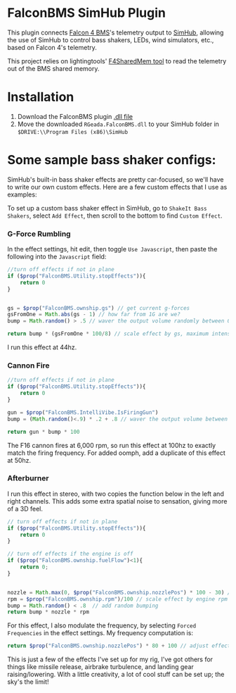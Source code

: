 # FalconBMS SimHub Plugin

This plugin connects [Falcon 4 BMS](https://www.falcon-bms.com/)'s telemetry output to [SimHub](https://www.simhubdash.com/), allowing the use of SimHub to control bass shakers, LEDs, wind simulators, etc., based on Falcon 4's telemetry. 

This project relies on lightingtools' [F4SharedMem tool](https://github.com/lightningviper/lightningstools/tree/master/src/F4SharedMem) to read the telemetry out of the BMS shared memory.

# Installation
1) Download the FalconBMS plugin [.dll file](https://github.com/RobGeada/falcon-bms-simhub-plugin/raw/refs/heads/main/builds/RGeada.FalconBMS.dll)
2) Move the downloaded `RGeada.FalconBMS.dll` to your SimHub folder in `$DRIVE:\\Program Files (x86)\SimHub`


# Some sample bass shaker configs:
SimHub's built-in bass shaker effects are pretty car-focused, so we'll have to write our own custom effects. Here are a few custom effects that I use as examples:

To set up a custom bass shaker effect in SimHub, go to `ShakeIt Bass Shakers`, select `Add Effect`, then scroll to the bottom to find `Custom Effect`.

### G-Force Rumbling
In the effect settings, hit edit, then toggle `Use Javascript`, then paste the following into the `Javascript` field:

```javascript
//turn off effects if not in plane
if ($prop("FalconBMS.Utility.stopEffects")){ 
	return 0
}


gs = $prop("FalconBMS.ownship.gs") // get current g-forces
gsFromOne = Math.abs(gs - 1) // how far from 1G are we?
bump = Math.random() > .5 // waver the output volume randomly between 0 and 100, to add sensation of bumps

return bump * (gsFromOne * 100/8) // scale effect by gs, maximum intensity at 8g
```
I run this effect at 44hz.

### Cannon Fire
```javascript
//turn off effects if not in plane
if ($prop("FalconBMS.Utility.stopEffects")){
	return 0
}

gun = $prop("FalconBMS.IntelliVibe.IsFiringGun")
bump = (Math.random()<.9) * .2 + .8 // waver the output volume between 80% and 100%, to add organic fluctions to sound

return gun * bump * 100
```
The F16 cannon fires at 6,000 rpm, so run this effect at 100hz to exactly match the firing frequency. For added oomph, add a duplicate of this effect at 50hz.

### Afterburner
I run this effect in stereo, with two copies the function below in the left and right channels. This adds some extra spatial noise to sensation, giving more of a 3D feel.

```javascript
// turn off effects if not in plane
if ($prop("FalconBMS.Utility.stopEffects")){
	return 0
}

// turn off effects if the engine is off
if ($prop("FalconBMS.ownship.fuelFlow")<1){
	return 0;
}


nozzle = Math.max(0, $prop("FalconBMS.ownship.nozzlePos") * 100 - 30) // how open is the engine nozzle aperture? 
rpm = $prop("FalconBMS.ownship.rpm")/100 // scale effect by engine rpm
bump = Math.random() < .8  // add random bumping 
return bump * nozzle * rpm
```
For this effect, I also modulate the frequency, by selecting `Forced Frequencies` in the effect settings. My frequency computation is:
```javascript
return $prop("FalconBMS.ownship.nozzlePos") * 80 + 100 // adjust effect pitch according to nozzle opening
```

This is just a few of the effects I've set up for my rig, I've got others for things like missile release, airbrake turbulence, and landing gear raising/lowering. With a little creativity, a lot of cool stuff can be set up; the sky's the limit!


